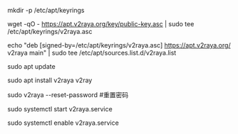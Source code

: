 mkdir -p /etc/apt/keyrings

wget -qO - https://apt.v2raya.org/key/public-key.asc | sudo tee /etc/apt/keyrings/v2raya.asc

echo "deb [signed-by=/etc/apt/keyrings/v2raya.asc] https://apt.v2raya.org/ v2raya main" | sudo tee /etc/apt/sources.list.d/v2raya.list

sudo apt update

sudo apt install v2raya v2ray

sudo v2raya --reset-password #重置密码

sudo systemctl start v2raya.service

sudo systemctl enable v2raya.service
